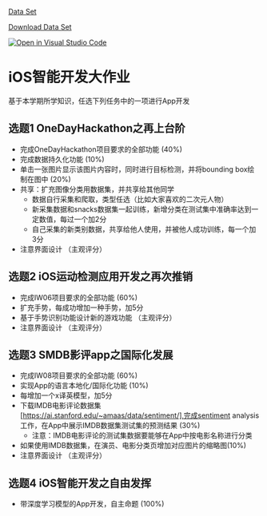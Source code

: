 [Data Set](https://www.kaggle.com/andradaolteanu/gtzan-dataset-music-genre-classification)

[Download Data Set](https://box.nju.edu.cn/f/c15c0498710f49b0a4da/?dl=1)

[![Open in Visual Studio Code](https://classroom.github.com/assets/open-in-vscode-f059dc9a6f8d3a56e377f745f24479a46679e63a5d9fe6f495e02850cd0d8118.svg)](https://classroom.github.com/online_ide?assignment_repo_id=6626616&assignment_repo_type=AssignmentRepo)
# iOS智能开发大作业
  基于本学期所学知识，任选下列任务中的一项进行App开发
## 选题1 OneDayHackathon之再上台阶
  - 完成OneDayHackathon项目要求的全部功能 (40%)
  - 完成数据持久化功能 (10%)
  - 单击一张图片显示该图片内容时，同时进行目标检测，并将bounding box绘制在图中 (20%)
  - 共享：扩充图像分类用数据集，并共享给其他同学
    - 数据自行采集和爬取，类型任选（比如大家喜欢的二次元人物）
    - 新采集数据和snacks数据集一起训练，新增分类在测试集中准确率达到一定数值，每过一个加2分
    - 自己采集的新类别数据，共享给他人使用，并被他人成功训练，每一个加3分
  - 注意界面设计 （主观评分）

## 选题2 iOS运动检测应用开发之再次推销
  - 完成IW06项目要求的全部功能 (60%)
  - 扩充手势，每成功增加一种手势，加5分
  - 基于手势识别功能设计新的游戏功能 （主观评分）
  - 注意界面设计 （主观评分）

## 选题3 SMDB影评app之国际化发展
  - 完成IW08项目要求的全部功能 (60%)
  - 实现App的语言本地化/国际化功能 (10%)
  - 每增加一个x译英模型，加5分
  - 下载IMDB电影评论数据集[https://ai.stanford.edu/~amaas/data/sentiment/],完成sentiment analysis工作，在App中展示IMDB数据集测试集的预测结果 (30%)
    - 注意：IMDB电影评论的测试集数据要能够在App中按电影名称进行分类
  - 如果使用IMDB数据集，在演员、电影分类页增加对应图片的缩略图(10%)
  - 注意界面设计 （主观评分）

## 选题4 iOS智能开发之自由发挥
  - 带深度学习模型的App开发，自主命题 (100%)
